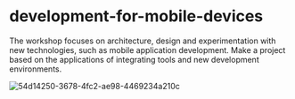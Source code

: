 # development-for-mobile-devices
The workshop focuses on architecture, design and experimentation with new technologies, such as mobile application development. Make a project based on the applications of integrating tools and new development environments.


![54d14250-3678-4fc2-ae98-4469234a210c](https://user-images.githubusercontent.com/52109292/196545049-fc53c678-827d-4d33-84c5-9374db4d051f.jpg)

